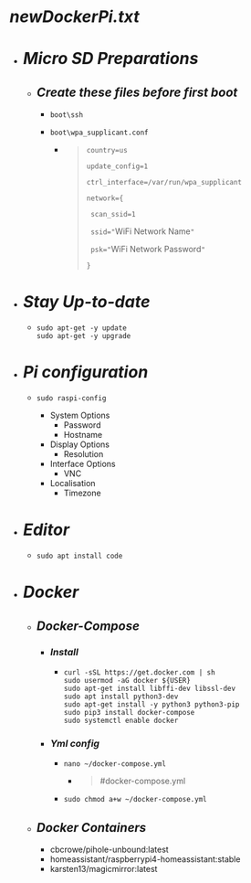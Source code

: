 # ***newDockerPi.txt***

- # ***Micro SD Preparations***
  - ## ***Create these files before first boot***
    -     boot\ssh
    -     boot\wpa_supplicant.conf
      - >`country=us`
        >
        >`update_config=1`
        >
        >`ctrl_interface=/var/run/wpa_supplicant`
        >
        >`network={`
        >
        >` scan_ssid=1`
        >
        >` ssid="`WiFi Network Name`"`
        >
        >` psk="`WiFi Network Password`"`
        >
        >`}`

- # ***Stay Up-to-date***
  - ```
    sudo apt-get -y update
    sudo apt-get -y upgrade
    ```

- # ***Pi configuration***
  -     sudo raspi-config
    - System Options
      - Password
      - Hostname
    - Display Options
      - Resolution
    - Interface Options  
      - VNC
    - Localisation
      - Timezone

- # ***Editor***
  -     sudo apt install code

- # ***Docker***
  - ## ***Docker-Compose***
    - ### ***Install***
      - ```
        curl -sSL https://get.docker.com | sh
        sudo usermod -aG docker ${USER}
        sudo apt-get install libffi-dev libssl-dev
        sudo apt install python3-dev
        sudo apt-get install -y python3 python3-pip
        sudo pip3 install docker-compose
        sudo systemctl enable docker
        ```
    - ### ***Yml config***
      -     nano ~/docker-compose.yml
        - > #docker-compose.yml
      -     sudo chmod a+w ~/docker-compose.yml
  - ## ***Docker Containers***
    - cbcrowe/pihole-unbound:latest
    - homeassistant/raspberrypi4-homeassistant:stable
    - karsten13/magicmirror:latest
